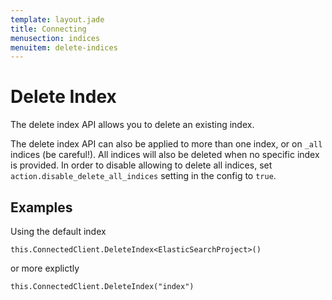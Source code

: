 ```yaml
---
template: layout.jade
title: Connecting
menusection: indices
menuitem: delete-indices
---
```



# Delete Index
The delete index API allows you to delete an existing index.

The delete index API can also be applied to more than one index, or on `_all` indices (be careful!). All indices will also be deleted when no specific index is provided. In order to disable allowing to delete all indices, set `action.disable_delete_all_indices` setting in the config to `true`.

## Examples
Using the default index

	this.ConnectedClient.DeleteIndex<ElasticSearchProject>()


or more explictly

	this.ConnectedClient.DeleteIndex("index")

